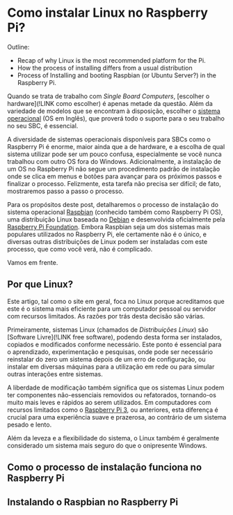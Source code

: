 # Como instalar Linux no Raspberry Pi?

Outline:

 - Recap of why Linux is the most recommended platform for the Pi.
 - How the process of installing differs from a usual distribution
 - Process of Installing and booting Raspbian (or Ubuntu Server?) in the Raspberry Pi.

Quando se trata de trabalho com *Single Board Computers*, [escolher o hardware](!LINK como escolher) é apenas metade da questão. Além da variedade de modelos que se encontram à disposição, escolher o [sistema operacional](https://pt.wikipedia.org/wiki/Sistema_operativo) (OS em Inglês), que proverá todo o suporte para o seu trabalho no seu SBC, é essencial.

A diversidade de sistemas operacionais disponíveis para SBCs como o Raspberry Pi é enorme, maior ainda que a de hardware, e a escolha de qual sistema utilizar pode ser um pouco confusa, especialmente se você nunca trabalhou com outro OS fora do Windows. Adicionalmente, a instalação de um OS no Raspberry Pi não segue um procedimento padrão de instalação onde se clica em menus e botões para avançar para os próximos passos e finalizar o processo. Felizmente, esta tarefa não precisa ser difícil; de fato, mostraremos passo a passo o processo.

Para os propósitos deste post, detalharemos o processo de instalação do sistema operacional [Raspbian](https://en.wikipedia.org/wiki/Raspberry_Pi_OS) (conhecido também como Raspberry Pi OS), uma distribuição Linux baseada no [Debian](https://www.debian.org) e desenvolvida oficialmente pela [Raspberry Pi Foundation](https://www.raspberrypi.org/software/operating-systems/). Embora Raspbian seja um dos sistemas mais populares utilizados no Raspberry Pi, ele certamente não é o único, e diversas outras distribuições de Linux podem ser instaladas com este processo, que como você verá, não é complicado.

Vamos em frente.

## Por que Linux?

Este artigo, tal como o site em geral, foca no Linux porque acreditamos que este é o sistema mais eficiente para um computador pessoal ou servidor com recursos limitados. As razões por trás desta decisão são várias.

Primeiramente, sistemas Linux (chamados de *Distribuições Linux*) são [Software Livre](!LINK free software), podendo desta forma ser instalados, copiados e modificados conforme necessário. Este ponto é essencial para o aprendizado, experimentação e pesquisas, onde pode ser necessário reinstalar do zero um sistema depois de um erro de configuração, ou instalar em diversas máquinas para a utilização em rede ou para simular outras interações entre sistemas. 

A liberdade de modificação também significa que os sistemas Linux podem ter componentes não-essenciais removidos ou refatorados, tornando-os muito mais leves e rápidos ao serem utilizados. Em computadores com recursos limitados como o [Raspberry Pi 3](https://amzn.to/3qlUOqH), ou anteriores, esta diferença é crucial para uma experiência suave e prazerosa, ao contrário de um sistema pesado e lento.

Além da leveza e a flexibilidade do sistema, o Linux também é geralmente considerado um sistema mais seguro do que o onipresente Windows.

## Como o processo de instalação funciona no Raspberry Pi

## Instalando o Raspbian no Raspberry Pi
